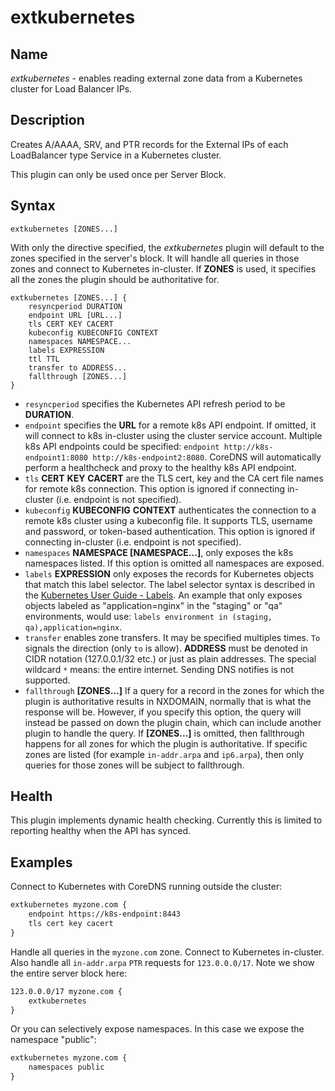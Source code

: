 # extkubernetes

## Name

*extkubernetes* - enables reading external zone data from a Kubernetes cluster for Load Balancer IPs.

## Description

Creates A/AAAA, SRV, and PTR records for the External IPs of each LoadBalancer type Service in a Kubernetes cluster.


This plugin can only be used once per Server Block.

## Syntax

~~~
extkubernetes [ZONES...]
~~~

With only the directive specified, the *extkubernetes* plugin will default to the zones specified in
the server's block. It will handle all queries in those zones and connect to Kubernetes in-cluster.
If **ZONES** is used, it specifies all the zones the plugin should be authoritative for.

```
extkubernetes [ZONES...] {
    resyncperiod DURATION
    endpoint URL [URL...]
    tls CERT KEY CACERT
    kubeconfig KUBECONFIG CONTEXT
    namespaces NAMESPACE...
    labels EXPRESSION
    ttl TTL
    transfer to ADDRESS...
    fallthrough [ZONES...]
}
```

* `resyncperiod` specifies the Kubernetes API refresh period to be **DURATION**.
* `endpoint` specifies the **URL** for a remote k8s API endpoint.
   If omitted, it will connect to k8s in-cluster using the cluster service account.
   Multiple k8s API endpoints could be specified:
   `endpoint http://k8s-endpoint1:8080 http://k8s-endpoint2:8080`. CoreDNS
   will automatically perform a healthcheck and proxy to the healthy k8s API endpoint.
* `tls` **CERT** **KEY** **CACERT** are the TLS cert, key and the CA cert file names for remote k8s connection.
   This option is ignored if connecting in-cluster (i.e. endpoint is not specified).
* `kubeconfig` **KUBECONFIG** **CONTEXT** authenticates the connection to a remote k8s cluster using a kubeconfig file. It supports TLS, username and password, or token-based authentication. This option is ignored if connecting in-cluster (i.e. endpoint is not specified).
* `namespaces` **NAMESPACE [NAMESPACE...]**, only exposes the k8s namespaces listed.
   If this option is omitted all namespaces are exposed.
* `labels` **EXPRESSION** only exposes the records for Kubernetes objects that match this label selector.
   The label selector syntax is described in the
   [Kubernetes User Guide - Labels](http://kubernetes.io/docs/user-guide/labels/). An example that
   only exposes objects labeled as "application=nginx" in the "staging" or "qa" environments, would
   use: `labels environment in (staging, qa),application=nginx`.
* `transfer` enables zone transfers. It may be specified multiples times. `To` signals the direction
  (only `to` is allow). **ADDRESS** must be denoted in CIDR notation (127.0.0.1/32 etc.) or just as
  plain addresses. The special wildcard `*` means: the entire internet.
  Sending DNS notifies is not supported.
* `fallthrough` **[ZONES...]** If a query for a record in the zones for which the plugin is authoritative
  results in NXDOMAIN, normally that is what the response will be. However, if you specify this option,
  the query will instead be passed on down the plugin chain, which can include another plugin to handle
  the query. If **[ZONES...]** is omitted, then fallthrough happens for all zones for which the plugin
  is authoritative. If specific zones are listed (for example `in-addr.arpa` and `ip6.arpa`), then only
  queries for those zones will be subject to fallthrough.

## Health

This plugin implements dynamic health checking. Currently this is limited to reporting healthy when
the API has synced.

## Examples

Connect to Kubernetes with CoreDNS running outside the cluster:

~~~ txt
extkubernetes myzone.com {
    endpoint https://k8s-endpoint:8443
    tls cert key cacert
}
~~~

Handle all queries in the `myzone.com` zone. Connect to Kubernetes in-cluster. Also handle all
`in-addr.arpa` `PTR` requests for `123.0.0.0/17`. Note we show the entire server block here:

~~~ txt
123.0.0.0/17 myzone.com {
    extkubernetes
}
~~~

Or you can selectively expose namespaces.  In this case we expose the namespace "public":

~~~ txt
extkubernetes myzone.com {
    namespaces public
}
~~~

